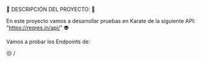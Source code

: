 :herb: DESCRIPCIÓN DEL PROYECTO: :herb:

En este proyecto vamos a desarrollar pruebas en Karate de la siguiente API: "https://reqres.in/api/" :alien:

Vamos a probar los Endpoints de:

:unamused: /
